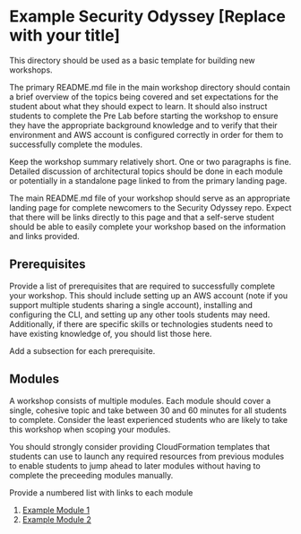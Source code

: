 # Example Security Odyssey [Replace with your title]

This directory should be used as a basic template for building new workshops.

The primary README.md file in the main workshop directory should contain a brief overview of the topics being covered and set expectations for the student about what they should expect to learn. It should also instruct students to complete the Pre Lab before starting the workshop to ensure they have the appropriate background knowledge and to verify that their environment and AWS account is configured correctly in order for them to successfully complete the modules.

Keep the workshop summary relatively short. One or two paragraphs is fine. Detailed discussion of architectural topics should be done in each module or potentially in a standalone page linked to from the primary landing page.

The main README.md file of your workshop should serve as an appropriate landing page for complete newcomers to the Security Odyssey repo. Expect that there will be links directly to this page and that a self-serve student should be able to easily complete your workshop based on the information and links provided.

## Prerequisites

Provide a list of prerequisites that are required to successfully complete your workshop. This should include setting up an AWS account (note if you support multiple students sharing a single account), installing and configuring the CLI, and setting up any other tools students may need. Additionally, if there are specific skills or technologies students need to have existing knowledge of, you should list those here.

Add a subsection for each prerequisite.

## Modules

A workshop consists of multiple modules. Each module should cover a single, cohesive topic and take between 30 and 60 minutes for all students to complete. Consider the least experienced students who are likely to take this workshop when scoping your modules.

You should strongly consider providing CloudFormation templates that students can use to launch any required resources from previous modules to enable students to jump ahead to later modules without having to complete the preceeding modules manually.

Provide a numbered list with links to each module

1. [Example Module 1](1_ExampleTemplate)
2. [Example Module 2](2_Example2)
